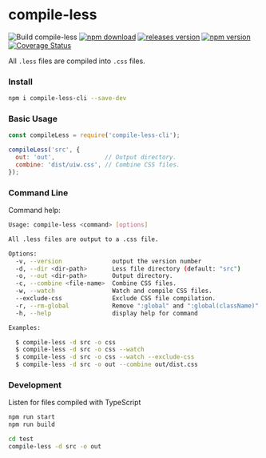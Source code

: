 compile-less
===

![Build compile-less](https://github.com/jaywcjlove/compile-less/workflows/Build%20compile-less/badge.svg)
[![npm download](https://img.shields.io/npm/dm/compile-less-cli.svg?style=flat)](https://www.npmjs.com/package/compile-less-cli)
[![releases version](https://img.shields.io/github/release/jaywcjlove/compile-less)](https://github.com/jaywcjlove/compile-less/releases)
[![npm version](https://img.shields.io/npm/v/compile-less-cli.svg)](https://www.npmjs.com/package/compile-less-cli)
[![Coverage Status](https://jaywcjlove.github.io/compile-less/badges.svg)](https://jaywcjlove.github.io/compile-less/lcov-report/)

All `.less` files are compiled into `.css` files.

### Install

```bash
npm i compile-less-cli --save-dev
```

### Basic Usage

```js
const compileLess = require('compile-less-cli');

compileLess('src', {
  out: 'out',              // Output directory.
  combine: 'dist/uiw.css', // Combine CSS files.
});
```

### Command Line

Command help: 

```bash
Usage: compile-less <command> [options]

All .less files are output to a .css file.

Options:
  -v, --version              output the version number
  -d, --dir <dir-path>       Less file directory (default: "src")
  -o, --out <dir-path>       Output directory.
  -c, --combine <file-name>  Combine CSS files.
  -w, --watch                Watch and compile CSS files.
  --exclude-css              Exclude CSS file compilation.
  -r, --rm-global            Remove ":global" and ":global(className)".
  -h, --help                 display help for command

Examples:

  $ compile-less -d src -o css
  $ compile-less -d src -o css --watch
  $ compile-less -d src -o css --watch --exclude-css
  $ compile-less -d src -o out --combine out/dist.css
```

### Development

Listen for files compiled with TypeScript

```bash
npm run start
npm run build
```

```bash
cd test
compile-less -d src -o out
```
